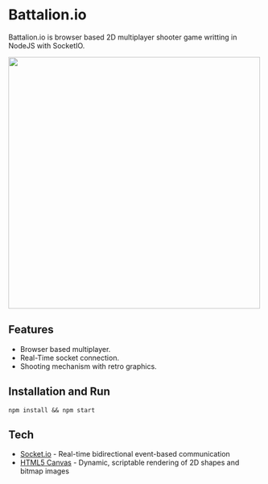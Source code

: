 
# Battalion.io 
Battalion.io is browser based 2D multiplayer shooter game writting in NodeJS with SocketIO.

<img src="https://abload.de/img/screenshot2020-05-09axbkn8.png" width="500">

## Features
  - Browser based multiplayer.
  - Real-Time socket connection.
  - Shooting mechanism with retro graphics.

## Installation and Run
```
npm install && npm start
```

## Tech
* [Socket.io](https://github.com/socketio/socket.io) - Real-time bidirectional event-based communication
* [HTML5 Canvas](https://www.w3schools.com/html/html5_canvas.asp) - Dynamic, scriptable rendering of 2D shapes and bitmap images

